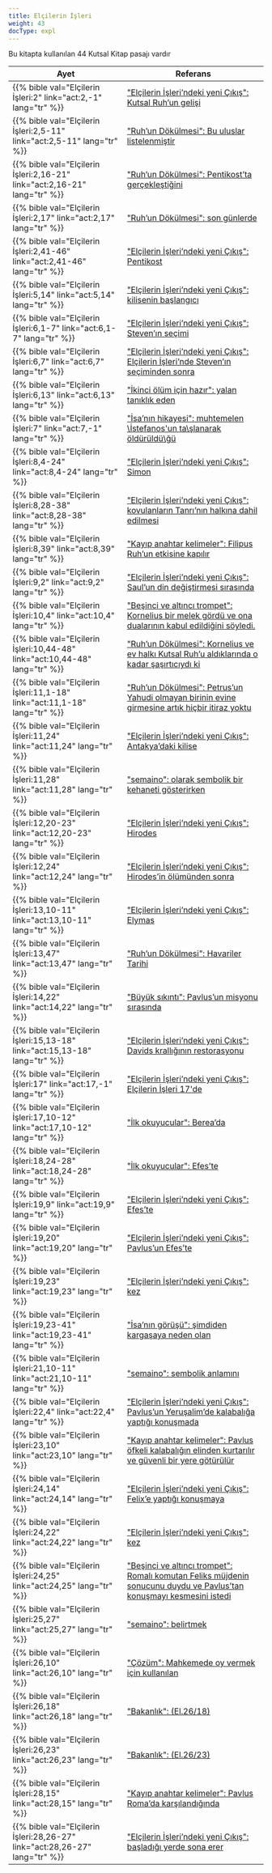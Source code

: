 ```yaml
---
title: Elçilerin İşleri
weight: 43
docType: expl
---
```


Bu kitapta kullanılan 44 Kutsal Kitap pasajı vardır

| Ayet | Referans |
|-------|-----------|
| {{% bible val="Elçilerin İşleri:2" link="act:2,-1" lang="tr" %}} | ["Elçilerin İşleri’ndeki yeni Çıkış": Kutsal Ruh’un gelişi](../exampleSite/content/expl/../expl/background/israel/the-second-exodus#f704) |
| {{% bible val="Elçilerin İşleri:2,5-11" link="act:2,5-11" lang="tr" %}} | ["Ruh’un Dökülmesi": Bu uluslar listelenmiştir](../exampleSite/content/expl/../expl/background/israel/the-church-is-part-of-israel#7a85) |
| {{% bible val="Elçilerin İşleri:2,16-21" link="act:2,16-21" lang="tr" %}} | ["Ruh’un Dökülmesi": Pentikost’ta gerçekleştiğini](../exampleSite/content/expl/../expl/background/israel/the-church-is-part-of-israel#7a85) |
| {{% bible val="Elçilerin İşleri:2,17" link="act:2,17" lang="tr" %}} | ["Ruh’un Dökülmesi": son günlerde](../exampleSite/content/expl/../expl/background/israel/the-church-is-part-of-israel#7a85) |
| {{% bible val="Elçilerin İşleri:2,41-46" link="act:2,41-46" lang="tr" %}} | ["Elçilerin İşleri’ndeki yeni Çıkış": Pentikost](../exampleSite/content/expl/../expl/background/israel/the-second-exodus#f704) |
| {{% bible val="Elçilerin İşleri:5,14" link="act:5,14" lang="tr" %}} | ["Elçilerin İşleri’ndeki yeni Çıkış": kilisenin başlangıcı](../exampleSite/content/expl/../expl/background/israel/the-second-exodus#f704) |
| {{% bible val="Elçilerin İşleri:6,1-7" link="act:6,1-7" lang="tr" %}} | ["Elçilerin İşleri’ndeki yeni Çıkış": Steven’ın seçimi](../exampleSite/content/expl/../expl/background/israel/the-second-exodus#f704) |
| {{% bible val="Elçilerin İşleri:6,7" link="act:6,7" lang="tr" %}} | ["Elçilerin İşleri’ndeki yeni Çıkış": Elçilerin İşleri’nde Steven’ın seçiminden sonra](../exampleSite/content/expl/../expl/background/israel/the-second-exodus#f704) |
| {{% bible val="Elçilerin İşleri:6,13" link="act:6,13" lang="tr" %}} | ["İkinci ölüm için hazır": yalan tanıklık eden](../exampleSite/content/expl/../expl/content/paradise/the-new-jerusalem#d33d) |
| {{% bible val="Elçilerin İşleri:7" link="act:7,-1" lang="tr" %}} | ["İsa’nın hikayesi": muhtemelen \İstefanos'un ta\şlanarak öldürüldü\ğü](../exampleSite/content/expl/../expl/bible/daniel/the-70-year-weeks#f724) |
| {{% bible val="Elçilerin İşleri:8,4-24" link="act:8,4-24" lang="tr" %}} | ["Elçilerin İşleri’ndeki yeni Çıkış": Simon](../exampleSite/content/expl/../expl/background/israel/the-second-exodus#f704) |
| {{% bible val="Elçilerin İşleri:8,28-38" link="act:8,28-38" lang="tr" %}} | ["Elçilerin İşleri’ndeki yeni Çıkış": kovulanların Tanrı’nın halkına dahil edilmesi](../exampleSite/content/expl/../expl/background/israel/the-second-exodus#f704) |
| {{% bible val="Elçilerin İşleri:8,39" link="act:8,39" lang="tr" %}} | ["Kayıp anahtar kelimeler": Filipus Ruh’un etkisine kapılır](../exampleSite/content/expl/../expl/topics/others/the-rapture#470b) |
| {{% bible val="Elçilerin İşleri:9,2" link="act:9,2" lang="tr" %}} | ["Elçilerin İşleri’ndeki yeni Çıkış": Saul’un din değiştirmesi sırasında](../exampleSite/content/expl/../expl/background/israel/the-second-exodus#f704) |
| {{% bible val="Elçilerin İşleri:10,4" link="act:10,4" lang="tr" %}} | ["Beşinci ve altıncı trompet": Kornelius bir melek gördü ve ona dualarının kabul edildiğini söyledi.](../exampleSite/content/expl/../expl/content/trumpets/the-trumpets-in-revelation#9bbb) |
| {{% bible val="Elçilerin İşleri:10,44-48" link="act:10,44-48" lang="tr" %}} | ["Ruh’un Dökülmesi": Kornelius ve ev halkı Kutsal Ruh’u aldıklarında o kadar şaşırtıcıydı ki](../exampleSite/content/expl/../expl/background/israel/the-church-is-part-of-israel#7a85) |
| {{% bible val="Elçilerin İşleri:11,1-18" link="act:11,1-18" lang="tr" %}} | ["Ruh’un Dökülmesi": Petrus’un Yahudi olmayan birinin evine girmesine artık hiçbir itiraz yoktu](../exampleSite/content/expl/../expl/background/israel/the-church-is-part-of-israel#7a85) |
| {{% bible val="Elçilerin İşleri:11,24" link="act:11,24" lang="tr" %}} | ["Elçilerin İşleri’ndeki yeni Çıkış": Antakya’daki kilise](../exampleSite/content/expl/../expl/background/israel/the-second-exodus#f704) |
| {{% bible val="Elçilerin İşleri:11,28" link="act:11,28" lang="tr" %}} | ["semaino": olarak sembolik bir kehaneti gösterirken](../exampleSite/content/expl/../expl/background/literature/literally-or-symbolic#a772) |
| {{% bible val="Elçilerin İşleri:12,20-23" link="act:12,20-23" lang="tr" %}} | ["Elçilerin İşleri’ndeki yeni Çıkış": Hirodes](../exampleSite/content/expl/../expl/background/israel/the-second-exodus#f704) |
| {{% bible val="Elçilerin İşleri:12,24" link="act:12,24" lang="tr" %}} | ["Elçilerin İşleri’ndeki yeni Çıkış": Hirodes’in ölümünden sonra](../exampleSite/content/expl/../expl/background/israel/the-second-exodus#f704) |
| {{% bible val="Elçilerin İşleri:13,10-11" link="act:13,10-11" lang="tr" %}} | ["Elçilerin İşleri’ndeki yeni Çıkış": Elymas](../exampleSite/content/expl/../expl/background/israel/the-second-exodus#f704) |
| {{% bible val="Elçilerin İşleri:13,47" link="act:13,47" lang="tr" %}} | ["Ruh’un Dökülmesi": Havariler Tarihi](../exampleSite/content/expl/../expl/background/israel/the-church-is-part-of-israel#7a85) |
| {{% bible val="Elçilerin İşleri:14,22" link="act:14,22" lang="tr" %}} | ["Büyük sıkıntı": Pavlus’un misyonu sırasında](../exampleSite/content/expl/../expl/content/army/the-end-time-and-the-great-tribulation#ef13) |
| {{% bible val="Elçilerin İşleri:15,13-18" link="act:15,13-18" lang="tr" %}} | ["Elçilerin İşleri’ndeki yeni Çıkış": Davids krallığının restorasyonu](../exampleSite/content/expl/../expl/background/israel/the-second-exodus#f704) |
| {{% bible val="Elçilerin İşleri:17" link="act:17,-1" lang="tr" %}} | ["Elçilerin İşleri’ndeki yeni Çıkış": Elçilerin İşleri 17'de](../exampleSite/content/expl/../expl/background/israel/the-second-exodus#f704) |
| {{% bible val="Elçilerin İşleri:17,10-12" link="act:17,10-12" lang="tr" %}} | ["İlk okuyucular": Berea’da](../exampleSite/content/expl/../expl/background/literature/full-of-biblical-references#5d38) |
| {{% bible val="Elçilerin İşleri:18,24-28" link="act:18,24-28" lang="tr" %}} | ["İlk okuyucular": Efes’te](../exampleSite/content/expl/../expl/background/literature/full-of-biblical-references#5d38) |
| {{% bible val="Elçilerin İşleri:19,9" link="act:19,9" lang="tr" %}} | ["Elçilerin İşleri’ndeki yeni Çıkış": Efes’te](../exampleSite/content/expl/../expl/background/israel/the-second-exodus#f704) |
| {{% bible val="Elçilerin İşleri:19,20" link="act:19,20" lang="tr" %}} | ["Elçilerin İşleri’ndeki yeni Çıkış": Pavlus’un Efes’te](../exampleSite/content/expl/../expl/background/israel/the-second-exodus#f704) |
| {{% bible val="Elçilerin İşleri:19,23" link="act:19,23" lang="tr" %}} | ["Elçilerin İşleri’ndeki yeni Çıkış": kez](../exampleSite/content/expl/../expl/background/israel/the-second-exodus#f704) |
| {{% bible val="Elçilerin İşleri:19,23-41" link="act:19,23-41" lang="tr" %}} | ["İsa’nın görüşü": şimdiden kargaşaya neden olan](../exampleSite/content/expl/../expl/content/letters/the-letter-to-the-church-in-ephesus#e582) |
| {{% bible val="Elçilerin İşleri:21,10-11" link="act:21,10-11" lang="tr" %}} | ["semaino": sembolik anlamını](../exampleSite/content/expl/../expl/background/literature/literally-or-symbolic#a772) |
| {{% bible val="Elçilerin İşleri:22,4" link="act:22,4" lang="tr" %}} | ["Elçilerin İşleri’ndeki yeni Çıkış": Pavlus’un Yeruşalim’de kalabalığa yaptığı konuşmada](../exampleSite/content/expl/../expl/background/israel/the-second-exodus#f704) |
| {{% bible val="Elçilerin İşleri:23,10" link="act:23,10" lang="tr" %}} | ["Kayıp anahtar kelimeler": Pavlus öfkeli kalabalığın elinden kurtarılır ve güvenli bir yere götürülür](../exampleSite/content/expl/../expl/topics/others/the-rapture#470b) |
| {{% bible val="Elçilerin İşleri:24,14" link="act:24,14" lang="tr" %}} | ["Elçilerin İşleri’ndeki yeni Çıkış": Felix’e yaptığı konuşmaya](../exampleSite/content/expl/../expl/background/israel/the-second-exodus#f704) |
| {{% bible val="Elçilerin İşleri:24,22" link="act:24,22" lang="tr" %}} | ["Elçilerin İşleri’ndeki yeni Çıkış": kez](../exampleSite/content/expl/../expl/background/israel/the-second-exodus#f704) |
| {{% bible val="Elçilerin İşleri:24,25" link="act:24,25" lang="tr" %}} | ["Beşinci ve altıncı trompet": Romalı komutan Feliks müjdenin sonucunu duydu ve Pavlus’tan konuşmayı kesmesini istedi](../exampleSite/content/expl/../expl/content/trumpets/the-trumpets-in-revelation#9bbb) |
| {{% bible val="Elçilerin İşleri:25,27" link="act:25,27" lang="tr" %}} | ["semaino": belirtmek](../exampleSite/content/expl/../expl/background/literature/literally-or-symbolic#a772) |
| {{% bible val="Elçilerin İşleri:26,10" link="act:26,10" lang="tr" %}} | ["Çözüm": Mahkemede oy vermek için kullanılan](../exampleSite/content/expl/../expl/content/letters/the-letter-to-the-church-in-pergamon#eebd) |
| {{% bible val="Elçilerin İşleri:26,18" link="act:26,18" lang="tr" %}} | ["Bakanlık": (El.26/18)](../exampleSite/content/expl/../expl/background/israel/the-church-is-part-of-israel#d3e5) |
| {{% bible val="Elçilerin İşleri:26,23" link="act:26,23" lang="tr" %}} | ["Bakanlık": (El.26/23)](../exampleSite/content/expl/../expl/background/israel/the-church-is-part-of-israel#d3e5) |
| {{% bible val="Elçilerin İşleri:28,15" link="act:28,15" lang="tr" %}} | ["Kayıp anahtar kelimeler": Pavlus Roma’da karşılandığında](../exampleSite/content/expl/../expl/topics/others/the-rapture#470b) |
| {{% bible val="Elçilerin İşleri:28,26-27" link="act:28,26-27" lang="tr" %}} | ["Elçilerin İşleri’ndeki yeni Çıkış": başladığı yerde sona erer](../exampleSite/content/expl/../expl/background/israel/the-second-exodus#f704) |
